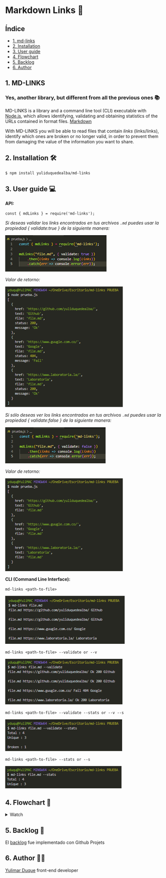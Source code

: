 # Markdown Links 🔗

## Índice

* [1. md-links](#1-md-links)
* [2. Installation](#2-installation)
* [3. User guide](#3-user-guide)
* [4. Flowchart](#4-flowchart)
* [5. Backlog](#5-backlog)
* [6. Author](#6-author)


## 1. MD-LINKS

### Yes, another library, but different from all the previous ones 📚

MD-LINKS is a library and a command line tool (CLI) executable with [Node.js](https://nodejs.org/), which allows identifying, validating and obtaining statistics of the URLs contained in format files. [Markdown](https://en.wikipedia.org/wiki/Markdown)

With MD-LINKS you will be able to read files that contain _links_ (links/links), identify which ones are broken or no longer valid, in order to prevent them from damaging the value of the information you want to share.

## 2. Installation 🛠

`$ npm install yuliduquedealba/md-links`

## 3. User guide 💻

**API:**

`const { mdLinks } = require('md-links');`

*Si deseas validar los links encontrados en tus archivos `.md` puedes usar la propiedad { validate:true } de la siguiente manera:*

![api](./img/api-v-true.png)

*Valor de retorno:*

![validate true cli](./img/api-v-true-cli.png)


*Si sólo deseas ver los links encontrados en tus archivos `.md` puedes usar la propiedad { validate:false } de la siguiente manera:*

![api](./img/api-v-false.png)

*Valor de retorno:*

![validate false cli](./img/api-v-false-cli.png)


**CLI (Command Line Interface):**

`md-links <path-to-file>`

![Object with links](./img/mdLinks-route.png)

`md-links <path-to-file> --validate or --v`

![Option --validate](./img/mdLinks-route-v.png)

`md-links <path-to-file> --validate --stats or --v --s`

![Option --validate and --stats](./img/mdLinks-route-v-s.png)

`md-links <path-to-file> --stats or --s`

![Option --stats](./img/mdLinks-route-s.png)


## 4. Flowchart 🔁

  <details><summary>Watch</summary><p>

![Flowchart](./img/Diagrama%20de%20flujo.png)
  
</p></details>

## 5. Backlog 📝

El [backlog](https://github.com/yuliduquedealba/md-links/projects/1) fue implementado con Github Projets

## 6. Author 👩‍💻

[Yulimar Duque](https://www.linkedin.com/in/yulimarduque/) front-end developer